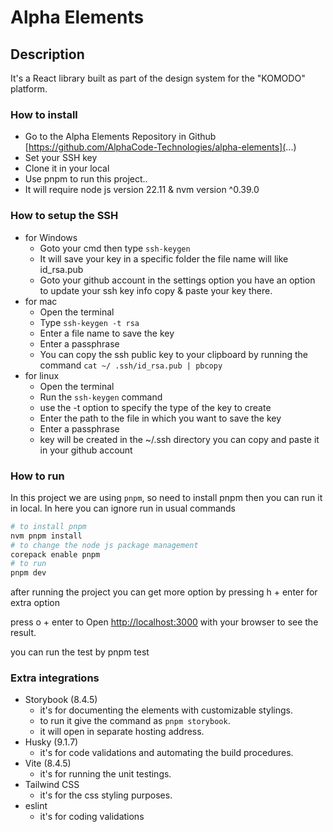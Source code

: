# Alpha Elements
## Description
    
It's a React library built as part of the design system for the "KOMODO" platform.

### How to install

- Go to the Alpha Elements Repository in Github [https://github.com/AlphaCode-Technologies/alpha-elements](...)
- Set your SSH key 
- Clone it in your local 
- Use pnpm to run this project..
- It will require node js version 22.11 & nvm version ^0.39.0

### How to setup the SSH 

- for Windows 
  - Goto your cmd then type `ssh-keygen`
  - It will save your key in a specific folder the file name will like id_rsa.pub
  - Goto your github account in the settings option you have an option to update your ssh key info copy & paste your key there.
- for mac
  - Open the terminal
  - Type `ssh-keygen -t rsa`
  - Enter a file name to save the key
  - Enter a passphrase
  - You can copy the ssh public key to your clipboard by running the command `cat ~/ .ssh/id_rsa.pub | pbcopy`
- for linux
  - Open the terminal
  - Run the `ssh-keygen` command
  - use the -t option to specify the type of the key to create
  - Enter the path to the file in which you want to save the key
  - Enter a passphrase
  - key will be created in the ~/.ssh directory you can copy and paste it in your github account


### How to run
In this project we are using `pnpm`, so need to install pnpm then you can run it in local.
In here you can ignore run in usual commands

```bash
# to install pnpm
nvm pnpm install
# to change the node js package management
corepack enable pnpm
# to run
pnpm dev
```
after running the project you can get more option by pressing h + enter for extra option

press o + enter to Open [http://localhost:3000](http://localhost:3000) with your browser to see the result.

you can run the test by pnpm test

### Extra integrations
- Storybook (8.4.5)
  - it's for documenting the elements with customizable stylings.
  - to run it give the command as `pnpm storybook`.
  - it will open in separate hosting address.
- Husky (9.1.7)
  - it's for code validations and automating the build procedures.
- Vite (8.4.5)
  - it's for running the unit testings.
- Tailwind CSS
  - it's for the css styling purposes.
- eslint
  - it's for coding validations
